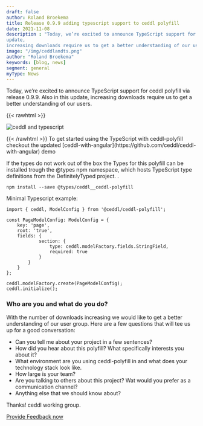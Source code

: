 ```yaml
---
draft: false
author: Roland Broekema
title: Release 0.9.9 adding typescript support to ceddl polyfill
date: 2021-11-08
description : "Today, we’re excited to announce TypeScript support for ceddl polyfill via release 0.9.9. Also in this
update,
increasing downloads require us to get a better understanding of our users."
image: "/img/ceddlandts.png"
author: "Roland Broekema"
keywords: [blog, news]
segment: general
myType: News
---
```


Today, we’re excited to announce TypeScript support for ceddl polyfill via release 0.9.9. Also in this update,
increasing downloads require us to get a better understanding of our users.

{{< rawhtml >}}
<p><img src="/img/ceddlandts.png" alt="ceddl and typescript"></p>
{{< /rawhtml >}}
To get started using the TypeScript with ceddl-polyfill checkout the
updated [ceddl-with-angular](https://github.com/ceddl/ceddl-with-angular) demo

If the types do not work out of the box the Types for this polyfill can be installed trough the @types npm namespace,
which hosts TypeScript type definitions from the DefinitelyTyped project. .

```shell
npm install --save @types/ceddl__ceddl-polyfill
```

Minimal Typescript example:

```
import { ceddl, ModelConfig } from '@ceddl/ceddl-polyfill';

const PageModelConfig: ModelConfig = {
    key: 'page',
    root: 'true',
    fields: {
            section: {
                type: ceddl.modelFactory.fields.StringField,
                required: true
            }
        }
    }
};

ceddl.modelFactory.create(PageModelConfig);
ceddl.initialize();
```

### Who are you and what do you do?

With the number of downloads increasing we would like to get a better understanding of our user group. Here are a few
questions that will tee us up for a good conversation:

- Can you tell me about your project in a few sentences?
- How did you hear about this polyfill? What specifically interests you about it?
- What environment are you using ceddl-polyfill in and what does your technology stack look like.
- How large is your team?
- Are you talking to others about this project? Wat would you prefer as a communication channel?
- Anything else that we should know about?

Thanks! ceddl working group.

[Provide Feedback now](https://github.com/ceddl/ceddl-website-and-spec/issues/new?assignees=&labels=question&template=feedback.md&title=)
